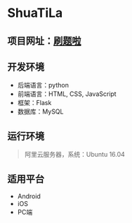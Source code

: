 # ShuaTiLa
## 项目网址：[刷题啦](http://www.shuatila.com)
## 开发环境
* 后端语言：python
* 前端语言：HTML, CSS, JavaScript
* 框架：Flask
* 数据库：MySQL

## 运行环境
> 阿里云服务器，系统：Ubuntu 16.04

## 适用平台
* Android
* iOS
* PC端
